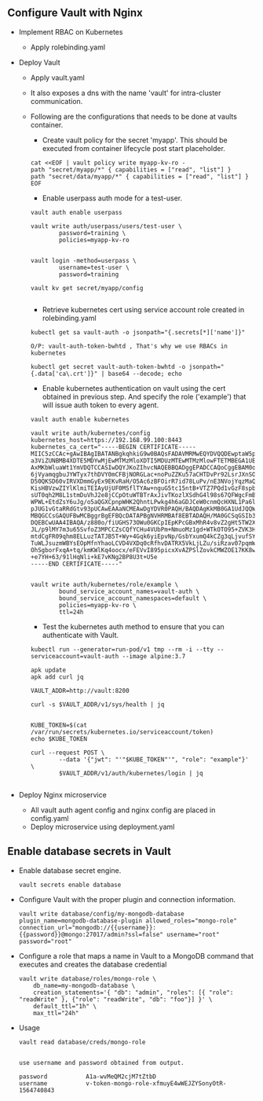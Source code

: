 <h2>Configure Vault with Nginx</h2>

- Implement RBAC on Kubernetes 
  - Apply rolebinding.yaml

- Deploy Vault 
  - Apply vault.yaml
  - It also exposes a dns with the name 'vault' for intra-cluster communication.
  - Following are the configurations that needs to be done at vaults container.
    - Create vault policy for the secret 'myapp'. This should be executed from container lifecycle post start placeholder.
    
    ```
    cat <<EOF | vault policy write myapp-kv-ro -
    path "secret/myapp/*" { capabilities = ["read", "list"] }
    path "secret/data/myapp/*" { capabilities = ["read", "list"] }
    EOF
    ```
    - Enable userpass auth mode for a test-user.
    
    ```
    vault auth enable userpass
    
    vault write auth/userpass/users/test-user \
            password=training \
            policies=myapp-kv-ro
            
    
    vault login -method=userpass \
            username=test-user \
            password=training
            
    vault kv get secret/myapp/config
                    
    ```
    - Retrieve kubernetes cert using service account role created in rolebinding.yaml
    
    ```
    kubectl get sa vault-auth -o jsonpath="{.secrets[*]['name']}"
    
    O/P: vault-auth-token-bwhtd , That's why we use RBACs in kubernetes
    
    kubectl get secret vault-auth-token-bwhtd -o jsonpath="{.data['ca\.crt']}" | base64 --decode; echo
    ```
    - Enable kubernetes authentication on vault using the cert obtained in previous step. And specify the role ('example') that will issue auth token to every agent.
    
    ```
    vault auth enable kubernetes
    
    vault write auth/kubernetes/config  kubernetes_host=https://192.168.99.100:8443   kubernetes_ca_cert="-----BEGIN CERTIFICATE-----
    MIIC5zCCAc+gAwIBAgIBATANBgkqhkiG9w0BAQsFADAVMRMwEQYDVQQDEwptaW5p
    a3ViZUNBMB4XDTE5MDYwMjEwMTMzMloXDTI5MDUzMTEwMTMzMlowFTETMBEGA1UE
    AxMKbWluaWt1YmVDQTCCASIwDQYJKoZIhvcNAQEBBQADggEPADCCAQoCggEBAM0o
    6jVyamqgbuJYWTyx7thDVY0mCFBjNORGLac+noPuZZKu57aCHTDvPr92LsrJXnSO
    D50QKSD60vIRVXDmmGyEx9EKvRaH/O5Ac6zBFOirR7id78LuPv/nE3NVojYqzMaQ
    KisHBVzwZIYlKlmiTEIAyUjUF0MSflTYAw+nguG5tc15ntB+VTZ7PQd1vGzF8spb
    sUT0qh2M8L1stmDuVhJ2e8jCCpOtuWTBTrAxJivTKozlXSdhG4l98s67QFWgcFmB
    WPWL+EtdZsY6uJg/o5aQGXCpnpWHK2QhntLPwkg4h6aGDJCeW0cnmQcHXNL1Pa6l
    pJUG1vGtaRRdGtv93pUCAwEAAaNCMEAwDgYDVR0PAQH/BAQDAgKkMB0GA1UdJQQW
    MBQGCCsGAQUFBwMCBggrBgEFBQcDATAPBgNVHRMBAf8EBTADAQH/MA0GCSqGSIb3
    DQEBCwUAA4IBAQA/z880o/fiUGHS73OWu0GKCpIEpKPcGBxMhR4v8vZ2gHt5TW2X
    JL/p9lMY7m3u65SvfoZ3MPCCZsCQfYCHu4VUbPm+NmuoMz1gd+WTkOTO95+ZVK3H
    mtdCgFR09qhm8ELLuzTATJB5T+Wy+4Gqk6yiEpvNp/GsbYxumQ4kCZg3qLjvufSY
    TuWLJsuzmWBYsEOpMfnYhaoLCVD4VXDq0cRfhvDATRX5VkLjLZu/siRzav07pqmW
    OhSgborFxqA+tq/kmKWlKq4oocx/eFEVvI895picxXvAZPSlZovkCMWZOE17KK8w
    +e7YH+63/91lHqNli+kE7vKNg2BP8U3t+U5e
    -----END CERTIFICATE-----"
    
    
    vault write auth/kubernetes/role/example \
            bound_service_account_names=vault-auth \
            bound_service_account_namespaces=default \
            policies=myapp-kv-ro \
            ttl=24h
    ```
    - Test the kubernetes auth method to ensure that you can authenticate with Vault.

    ```    
    kubectl run --generator=run-pod/v1 tmp --rm -i --tty --serviceaccount=vault-auth --image alpine:3.7
    
    apk update
    apk add curl jq
    
    VAULT_ADDR=http://vault:8200
    
    curl -s $VAULT_ADDR/v1/sys/health | jq
    
    
    KUBE_TOKEN=$(cat /var/run/secrets/kubernetes.io/serviceaccount/token)
    echo $KUBE_TOKEN
    
    curl --request POST \
            --data '{"jwt": "'"$KUBE_TOKEN"'", "role": "example"}' \
            $VAULT_ADDR/v1/auth/kubernetes/login | jq
            

    ```
- Deploy Nginx microservice
  - All vault auth agent config and nginx config are placed in config.yaml
  - Deploy microservice using deployment.yaml  
    
    
<h2>Enable database secrets in Vault</h2>

- Enable database secret engine.   
   ```
   vault secrets enable database
   ```

- Configure Vault with the proper plugin and connection information.   
   ```
   vault write database/config/my-mongodb-database plugin_name=mongodb-database-plugin allowed_roles="mongo-role" connection_url="mongodb://{{username}}:{{password}}@mongo:27017/admin?ssl=false" username="root" password="root"
   ```
   
- Configure a role that maps a name in Vault to a MongoDB command that executes and creates the database credential   
   
   ```
   vault write database/roles/mongo-role \
       db_name=my-mongodb-database \
       creation_statements='{ "db": "admin", "roles": [{ "role": "readWrite" }, {"role": "readWrite", "db": "foo"}] }' \
       default_ttl="1h" \
       max_ttl="24h"
   ```
   
- Usage   
   ```    
   vault read database/creds/mongo-role


   use username and password obtained from output.     
   
   password           A1a-wvMeQM2cjM7tZtbD
   username           v-token-mongo-role-xfmuyE4wWEJZYSonyOtR-1564740843
   
   ```